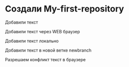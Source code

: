 ﻿# Создали My-first-repository

Добавили текст

Добавили текст через WEB браузер

Добавили текст локально

Добавили текст в новой ветке newbranch

Разрешаем конфликт текст в браузере
